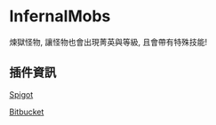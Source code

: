 # InfernalMobs

煉獄怪物, 讓怪物也會出現菁英與等級, 且會帶有特殊技能!

## 插件資訊

[Spigot](https://www.spigotmc.org/resources/2156)

[Bitbucket](https://bitbucket.org/Eliminator/infernalmobs/overview)
